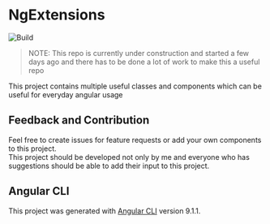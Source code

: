 # NgExtensions

![Build](https://github.com/dnagl/ng-extensions/workflows/Build/badge.svg)

> NOTE: This repo is currently under construction and started a few days ago and there has to be done a lot of work to make this a useful repo 

This project contains multiple useful classes and components which can be useful for everyday angular usage

## Feedback and Contribution

Feel free to create issues for feature requests or add your own components to this project.  
This project should be developed not only by me and everyone who has suggestions should be able to add their input to this project.

## Angular CLI
This project was generated with [Angular CLI](https://github.com/angular/angular-cli) version 9.1.1.
